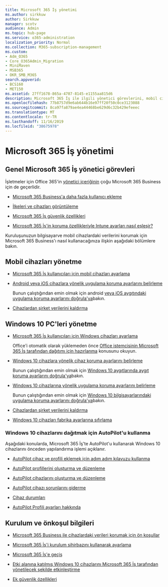 ```yaml
---
title: Microsoft 365 İş yönetimi
ms.author: sirkkuw
author: Sirkkuw
manager: scotv
audience: Admin
ms.topic: hub-page
ms.service: o365-administration
localization_priority: Normal
ms.collection: M365-subscription-management
ms.custom:
- Adm_O365
- Core_O365Admin_Migration
- MiniMaven
- MSB365
- OKR_SMB_M365
search.appverid:
- BCS160
- MET150
ms.assetid: 27ff1678-865a-4707-8145-e1155aa815d6
description: Microsoft 365 İş ile ilgili yönetici görevlerini, mobil cihazları, Windows 10 bilgisayarlarınve bu tür birçok görevi yönetmeyi öğrenin.
ms.openlocfilehash: 77b8757d9e6ab644b16e97ff20f50c0ce3123088
ms.sourcegitcommit: 8ca97fa879ae4ea44468be629d6c32b429efeeec
ms.translationtype: MT
ms.contentlocale: tr-TR
ms.lasthandoff: 11/16/2019
ms.locfileid: "38675978"
---
```

# <a name="manage-microsoft-365-business"></a>Microsoft 365 İş yönetimi

## <a name="general-microsoft-365-business-admin-tasks"></a>Genel Microsoft 365 İş yönetici görevleri

İşletmeler için Office 365'in [yönetici içeriğinin](https://docs.microsoft.com/office365/admin/admin-home) çoğu Microsoft 365 Business için de geçerlidir.

- [Microsoft 365 Business'a daha fazla kullanıcı ekleme](add-users-m365b.md)
    
- [İlkeleri ve cihazları görüntüleme](view-policies-and-devices.md)
    
- [Microsoft 365 İş güvenlik özellikleri](security-features.md)
    
- [Microsoft 365 İş'in koruma özellikleriyle Intune ayarları nasıl eşleşir?](map-protection-features-to-intune-settings.md)
    
Kuruluşunuzun bilgisayarve mobil cihazlardaki verilerini korumak için Microsoft 365 Business'ı nasıl kullanacağınıza ilişkin aşağıdaki bölümlere bakın.
  
## <a name="manage-mobile-devices"></a>Mobil cihazları yönetme

- [Microsoft 365 İş kullanıcıları için mobil cihazları ayarlama](set-up-mobile-devices.md)
    
- [Android veya iOS cihazlara yönelik uygulama koruma ayarlarını belirleme](app-protection-settings-for-android-and-ios.md)
    
    Bunun çalıştığından emin olmak için android [veya iOS aygıtındaki uygulama koruma ayarlarını doğrula'ya](validate-settings-on-android-or-ios.md)bakın. 
    
- [Cihazlardan şirket verilerini kaldırma](remove-company-data.md)
    
## <a name="manage-windows-10-pcs"></a>Windows 10 PC'leri yönetme

- [Microsoft 365 İş kullanıcıları için Windows cihazları ayarlama](set-up-windows-devices.md)

    Office'i otomatik olarak yüklemeden önce [Office istemcisinin Microsoft 365 İş tarafından dağıtımı için hazırlanma](prepare-for-office-client-deployment.md) konusunu okuyun. 
    
- [Windows 10 cihazlara yönelik cihaz koruma ayarlarını belirleme](protection-settings-for-windows-10-pcs.md)
    
    Bunun çalıştığından emin olmak için [Windows 10 aygıtlarında aygıt koruma ayarlarını doğrula'ya](validate-settings-on-windows-10-pcs.md)bakın. 
    
- [Windows 10 cihazlarına yönelik uygulama koruma ayarlarını belirleme](protection-settings-for-windows-10-devices.md)
    
    Bunun çalıştığından emin olmak için [Windows 10 bilgisayarlarındaki uygulama koruma ayarlarını doğrula'ya](validate-protection-settings-on-windows-10-pcs.md)bakın. 
    
- [Cihazlardan şirket verilerini kaldırma](remove-company-data.md)
    
- [Windows 10 cihazları fabrika ayarlarına sıfırlama](reset-devices-to-factory-settings.md)
    
### <a name="use-autopilot-to-deploy-windows-10-devices"></a>Windows 10 cihazlarını dağıtmak için AutoPilot'u kullanma

Aşağıdaki konularda, Microsoft 365 İş'te AutoPilot'u kullanarak Windows 10 cihazlarını önceden yapılandırma işlemi açıklanır.
  
- [AutoPilot cihaz ve profili eklemek için adım adım kılavuzu kullanma](add-autopilot-devices-and-profile.md)
    
- [AutoPilot profillerini oluşturma ve düzenleme](create-and-edit-autopilot-profiles.md)
    
- [AutoPilot cihazlarını oluşturma ve düzenleme](create-and-edit-autopilot-devices.md)
    
- [AutoPilot cihazı sorunlarını giderme](troubleshoot-autopilot-errors.md)
    
- [Cihaz durumları](device-states.md)
    
- [AutoPilot Profili ayarları hakkında](autopilot-profile-settings.md)
    
## <a name="set-up-and-prerequisite-information"></a>Kurulum ve önkoşul bilgileri

- [Microsoft 365 Business ile cihazlardaki verileri korumak için ön koşullar](pre-requisites-for-data-protection.md)
    
- [Microsoft 365 İş'i kurulum sihirbazını kullanarak ayarlama](set-up.md)
    
- [Microsoft 365 İş'e geçiş](migrate-to-microsoft-365-business.md)
    
- [Etki alanına katılmış Windows 10 cihazlarını Microsoft 365 İş tarafından yönetilecek şekilde etkinleştirme](manage-windows-devices.md)
    
- [Ek güvenlik özellikleri](security-features.md#additional-security-features)
